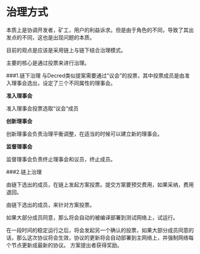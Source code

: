 ﻿# 治理方式
本质上是协调开发者，矿工，用户的利益诉求。但是由于角色的不同，导致了其出发点的不同，这也是出现问题的本质。

目前的观点是应该是采用链上与链下结合治理模式。

主要的核心是通过投票来进行治理。

###1.链下治理
与Decred类似提案需要通过“议会”的投票，其中投票成员是由准入理事会选出，设定了三个不同属性的理事会。

<b>准入理事会 </b>

准入理事会投票选取“议会”成员

<b>创新理事会 </b>

创新理事会负责治理平衡调整，在适当的时候可以建立新的理事会。

<b>监督理事会 </b>

监督理事会负责终止理事会和议员，终止成员。 
   

###2.链上治理

由链下选出的成员，在链上发起方案投票。提交方案要预交费用，如果采纳，费用退回。

由链下选出的成员，来针对方案投票。

如果大部分成员同意，那么将会自动的被编译部署到测试网络上，试运行。

在一段时间的稳定运行之后，将会发起另一个确认的投票，如果大部分成员同意的话，那么这次协议将会生效，协议的更新将会自动部署到主网络上，并强制网络每个节点更新成最新的协议。 方案提出者获得奖励。


 

